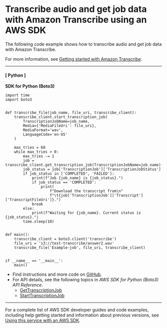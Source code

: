 # Transcribe audio and get job data with Amazon Transcribe using an AWS SDK<a name="example_transcribe_Scenario_GettingStartedTranscriptionJobs_section"></a>

The following code example shows how to transcribe audio and get job data with Amazon Transcribe\.

For more information, see [Getting started with Amazon Transcribe](https://docs.aws.amazon.com/transcribe/latest/dg/getting-started.html)\.

------
#### [ Python ]

**SDK for Python \(Boto3\)**  
  

```
import time
import boto3


def transcribe_file(job_name, file_uri, transcribe_client):
    transcribe_client.start_transcription_job(
        TranscriptionJobName=job_name,
        Media={'MediaFileUri': file_uri},
        MediaFormat='wav',
        LanguageCode='en-US'
    )

    max_tries = 60
    while max_tries > 0:
        max_tries -= 1
        job = transcribe_client.get_transcription_job(TranscriptionJobName=job_name)
        job_status = job['TranscriptionJob']['TranscriptionJobStatus']
        if job_status in ['COMPLETED', 'FAILED']:
            print(f"Job {job_name} is {job_status}.")
            if job_status == 'COMPLETED':
                print(
                    f"Download the transcript from\n"
                    f"\t{job['TranscriptionJob']['Transcript']['TranscriptFileUri']}.")
            break
        else:
            print(f"Waiting for {job_name}. Current status is {job_status}.")
        time.sleep(10)


def main():
    transcribe_client = boto3.client('transcribe')
    file_uri = 's3://test-transcribe/answer2.wav'
    transcribe_file('Example-job', file_uri, transcribe_client)


if __name__ == '__main__':
    main()
```
+  Find instructions and more code on [GitHub](https://github.com/awsdocs/aws-doc-sdk-examples/tree/main/python/example_code/transcribe#code-examples)\. 
+ For API details, see the following topics in *AWS SDK for Python \(Boto3\) API Reference*\.
  + [GetTranscriptionJob](https://docs.aws.amazon.com/goto/boto3/transcribe-2017-10-26/GetTranscriptionJob)
  + [StartTranscriptionJob](https://docs.aws.amazon.com/goto/boto3/transcribe-2017-10-26/StartTranscriptionJob)

------

For a complete list of AWS SDK developer guides and code examples, including help getting started and information about previous versions, see [Using this service with an AWS SDK](getting-started-sdk.md#sdk-general-information-section)\.